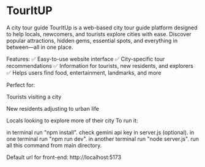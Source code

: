 # TourItUP
A city tour guide
TourItUp is a web-based city tour guide platform designed to help locals, newcomers, and tourists explore cities with ease. Discover popular attractions, hidden gems, essential spots, and everything in between—all in one place.

Features:
✅ Easy-to-use website interface
✅ City-specific tour recommendations
✅ Information for tourists, new residents, and explorers
✅ Helps users find food, entertainment, landmarks, and more

Perfect for:

Tourists visiting a city

New residents adjusting to urban life

Locals looking to explore more of their city
To run it:

in terminal run "npm install".
check gemini api key in server.js (optional).
in one terminal run "npm run dev".
in another terminal run "node server.js".
run all this command from main directory.

Default url for front-end: http://localhost:5173
